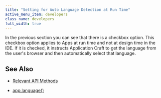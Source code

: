 ```yaml
---
title: "Setting for Auto Language Detection at Run Time"
active_menu_item: developers
class_name: developers
full_width: true
---
```



In the previous section you can see that there is a checkbox option. This checkbox option applies to Apps at run time and not at design time in the IDE. If it is checked, it instructs Application Craft to get the language from the user's browser and then automatically select that language.

## See Also

 - [Relevant API Methods](relevant-api-methods.htm)

 - [app.language()](../../../scripting-apis/client-api/multi-language-apps/language)

